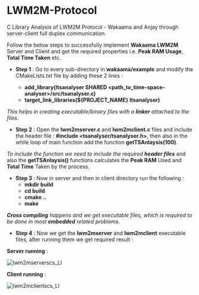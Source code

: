 # LWM2M-Protocol
C Library Analysis of LWM2M Protocol - Wakaama and Anjay through server-client full duplex communication.

Follow the below steps to successfully implement **Wakaama LWM2M** Server and Client and get the required properties i.e. **Peak RAM Usage**, **Total Time Taken** etc.

* **Step 1** : Go to every sub-directory in **wakaama/example** and modify the CMakeLists.txt file by adding these 2 lines : 

    * **add_library(ltsanalyser SHARED <path_to_time-space-analyser>/src/tsanalyser.c)**
    * **target_link_libraries(${PROJECT_NAME} ltsanalyser)**


_This helps in creating executable/binary files with a **linker** attached to the files_. 

* **Step 2** : Open the **lwm2mserver.c** and **lwm2mclient.c** files and include the header file : **#include <tsanalyser/tsanalyser.h>**, then also in the while loop of main function add the function **getTSAnlaysis(100)**.

_To include the function we need to include the required **header files**_ and also the **getTSAnlaysis()** functions calculates the **Peak RAM** Used and **Total Time** Taken by the process.

* **Step 3** : Now in server and then in client directory run the following : 
    * **mkdir build**
    * **cd build**
    * **cmake ..**
    * **make**

_**Cross compiling** happens and we get executable files, which is required to be done in most **embedded** related problems_.

* **Step 4** : Now we get the **lwm2mserver** and **lwm2mclient** executable files, after running them we get required result : 

**Server running** : 

![lwm2mserverscs_LI](https://user-images.githubusercontent.com/43041062/83680328-71ef3600-a5fe-11ea-99a6-c92ad938e46b.jpg)

**Client running** : 

![lwm2mclientscs_LI](https://user-images.githubusercontent.com/43041062/83680394-8af7e700-a5fe-11ea-8abe-bec1ffb08bce.jpg)



